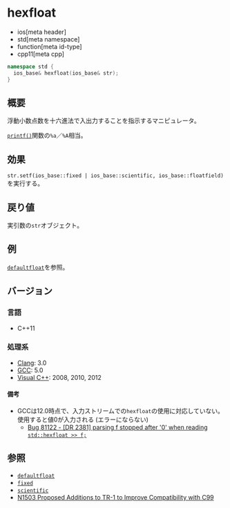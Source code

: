 # hexfloat
* ios[meta header]
* std[meta namespace]
* function[meta id-type]
* cpp11[meta cpp]

```cpp
namespace std {
  ios_base& hexfloat(ios_base& str);
}
```

## 概要
浮動小数点数を十六進法で入出力することを指示するマニピュレータ。

[`printf()`](https://web.archive.org/web/20230605132525/https://linuxjm.osdn.jp/html/LDP_man-pages/man3/printf.3.html)関数の`%a`／`%A`相当。

## 効果
`str.setf(ios_base::fixed | ios_base::scientific, ios_base::floatfield)`を実行する。

## 戻り値
実引数の`str`オブジェクト。

## 例
[`defaultfloat`](defaultfloat.md)を参照。

## バージョン
### 言語
- C++11

### 処理系
- [Clang](/implementation.md#clang): 3.0
- [GCC](/implementation.md#gcc): 5.0
- [Visual C++](/implementation.md#visual_cpp): 2008, 2010, 2012


#### 備考
- GCCは12.0時点で、入力ストリームでの`hexfloat`の使用に対応していない。使用すると値0が入力される (エラーにならない)
    - [Bug 81122 - [DR 2381] parsing f stopped after '0' when reading `std::hexfloat >> f;`](https://gcc.gnu.org/bugzilla/show_bug.cgi?id=81122)


## 参照
- [`defaultfloat`](defaultfloat.md)
- [`fixed`](fixed.md)
- [`scientific`](scientific.md)
- [N1503 Proposed Additions to TR-1 to Improve Compatibility with C99](http://www.open-std.org/jtc1/sc22/wg21/docs/papers/2003/n1503.htm)

